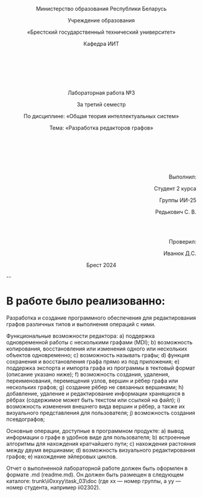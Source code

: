 <p align="center">Министерство образования Республики Беларусь</p>
<p align="center">Учреждение образования</p>
<p align="center">«Брестский государственный технический университет»</p>
<p align="center">Кафедра ИИТ</p>
<br/><br/><br/><br/><br/>
<p align="center">Лабораторная работа №3</p>
<p align="center">За третий семестр</p>
<p align="center">По дисциплине: «Общая теория интеллектуальных систем»</p>
<p align="center">Тема: «Разработка редакторов графов»</p>
<br/><br/><br/><br/><br/>
<p align="right">Выполнил:</p>
<p align="right">Студент 2 курса</p>
<p align="right">Группы ИИ-25</p>
<p align="right">Редькович С. В.</p>
<br/><br/>
<p align="right">Проверил:</p>
<p align="right">Иванюк Д.С.</p>

<p align="center">Брест 2024 <br/>

--
# В работе было реализованно: #
Разработка и создание программного обеспечения для редактирования графов различных типов и выполнения операций с ними.

Функциональные возможности редактора: a) поддержка одновременной работы с несколькими графами (MDI);
b) возможность копирования, восстановления или изменения одного или нескольких объектов одновременно;
c) возможность называть графы;
d) функция сохранения и восстановления графа прямо из под приложения;
e) поддержка экспорта и импорта графа из программы в тектовый формат (описание указано ниже);
f) возможность создания, удаления, переименования, перемещения узлов, вершин и рёбер графа или нескольких графов;
g) создание рёбер не связанных вершинами;
h) добавление, удаление и редактирование информации хранящихся в рёбрах (содержимое может быть текстом или ссылкой на файл);
i) возможность изменения внешнего вида вершин и рёбер, а также их визуального представления для пользователя;
j) возможность создания псевдографов;

Основные операции, доступные в программном продукте: a) вывод информации о графе в удобнов виде для пользователя;
b) встроенные алгоритмы для нахождения кратчайшего пути;
c) нахождения растояния между двумя вершинами;
d) возможность визуального редактирования графов;
e) нахождение эйлеровых циклов.

Отчет о выполненной лабораторной работе должен быть оформлен в формате .md (readme.md). Он должен быть размещен в следующем каталоге: trunk\ii0xxyy\task_03\doc (где xx — номер группы, а yy — номер студента, например ii02302).
